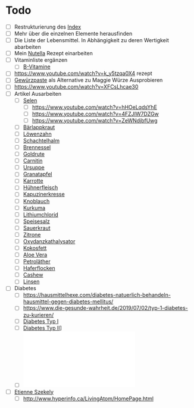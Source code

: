 # Todo

- [ ] Restrukturierung des [Index](../Index.md)
- [ ] Mehr über die einzelnen Elemente herausfinden
- [ ] Die Liste der Lebensmittel. In Abhängigkeit zu deren Wertigkeit abarbeiten
- [ ] Mein [Nutella](../Rezepte_und_Anleitungen/Nutella.md) Rezept einarbeiten
- [ ] Vitaminliste ergänzen
	- [ ] [B-Vitamine](../Nahrungs_Inhaltsstoffe/Vitamine/B-Vitamine.md)
- [ ] https://www.youtube.com/watch?v=k_y5tzqa0X4 rezept
- [ ] [Gewürzpaste](https://www.chefkoch.de/rezepte/2924231444734351/Maggi-Wuerze.html) als Alternative zu Maggie Würze Ausprobieren
- [ ] https://www.youtube.com/watch?v=XFCsLhcae30
- [ ] Artikel Ausarbeiten
	- [ ] [Selen](../Elemente_des_Periodensystems/Selen.md)
		- [ ] https://www.youtube.com/watch?v=hHOeLqdsYhE
		- [ ] https://www.youtube.com/watch?v=4FZJIW7DZGw
		- [ ] https://www.youtube.com/watch?v=ZeWNdjbfUwg
	- [ ] [Bärlappkraut](../Hochwertige_Rohstoffe/Bärlappkraut.md)
	- [ ] [Löwenzahn](../Hochwertige_Rohstoffe/Löwenzahn.md)
	- [ ] [Schachtelhalm](../Hochwertige_Rohstoffe/Schachtelhalm.md)
	- [ ] [Brennessel](../Hochwertige_Rohstoffe/Brennessel.md)
	- [ ] [Goldrute](../Hochwertige_Rohstoffe/Goldrute.md)
	- [ ] [Carnitin](../Hochwertige_Rohstoffe/Carnitin.md)
	- [ ] [Ursuppe](../Rezepte_und_Anleitungen/Ursuppe.md)
	- [ ] [Granatapfel](../Hochwertige_Rohstoffe/Granatapfel.md)
	- [ ] [Karrotte](../Hochwertige_Rohstoffe/Karrotte.md)
	- [ ] [Hühnerfleisch](../Hochwertige_Rohstoffe/Hühnerfleisch.md)
	- [ ] [Kapuzinerkresse](../Hochwertige_Rohstoffe/Kapuzinerkresse.md)
	- [ ] [Knoblauch](../Hochwertige_Rohstoffe/Knoblauch.md)
	- [ ] [Kurkuma](../Hochwertige_Rohstoffe/Kurkuma.md)
	- [ ] [Lithiumchlorid](../Hochwertige_Rohstoffe/Lithiumchlorid.md)
	- [ ] [Speisesalz](../Hochwertige_Rohstoffe/Speisesalz.md)
	- [ ] [Sauerkraut](../Hochwertige_Rohstoffe/Sauerkraut.md)
	- [ ] [Zitrone](../Hochwertige_Rohstoffe/Zitrone.md)
	- [ ] [Oxydanzkathalysator](../Glossar/Oxydanzkathalysator.md)
	- [ ] [Kokosfett](../Hochwertige_Rohstoffe/Kokosfett.md)
	- [ ] [Aloe Vera](../Hochwertige_Rohstoffe/Aloe%20Vera.md)
	- [ ] [Petroläther](../Hochwertige_Rohstoffe/Petroläther.md)
	- [ ] [Haferflocken](../Hochwertige_Rohstoffe/Haferflocken.md)
	- [ ] [Cashew](../Hochwertige_Rohstoffe/Cashew.md)
	- [ ] [Linsen](../Hochwertige_Rohstoffe/Linsen.md)
- [ ] Diabetes
	- [ ] https://hausmittelhexe.com/diabetes-natuerlich-behandeln-hausmittel-gegen-diabetes-mellitus/
	- [ ] https://www.die-gesunde-wahrheit.de/2019/07/02/typ-1-diabetes-zu-kurieren/
	- [ ] [Diabetes Typ I](../Leiden/Diabetes%20Typ%20I.md)
	- [ ] [Diabetes Typ II](../Leiden/Diabetes%20Typ%20II.md)]
	- [ ] ![Chrom, Kupfer, Selen & Zink bei Diabetes Typ 1 & 2](__Attatchments/10.1515_jlm.2006.031.pdf)
- [ ] [Etienne Szekely](../Wichtige%20Persönlichkeiten/Etienne%20Szekely.md)
	- [ ] http://www.hyperinfo.ca/LivingAtom/HomePage.html
